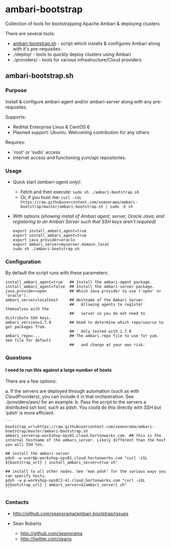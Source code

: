 ambari-bootstrap
================

Collection of tools for bootstrapping Apache Ambari & deploying clusters

There are several tools:

  - [ambari-bootstrap.sh](#ambari-bootstrapsh) - script which installs & configures Ambari along with it's pre-requisites. 
  - ./deploy/ - tools to quickly deploy clusters using Ambari
  - ./providers/ - tools for various infrastructure/Cloud providers

ambari-bootstrap.sh
-------------------

### Purpose

Install & configure ambari-agent and/or ambari-server along with any pre-requisites.

Supports:
  - RedHat Enterprise Linux & CentOS 6
  - Planned support: Ubuntu. Welcoming contribution for any others

Requires:
  - 'root' or 'sudo' access
  - Internet access and functioning yum/apt repositories.

### Usage

- Quick start _(ambari-agent only)_:
  - Fetch and then execute: `sudo sh ./ambari-bootstrap.sh`
  - Or, if you trust me: `curl -sSL https://raw.githubusercontent.com/seanorama/ambari-bootstrap/master/ambari-bootstrap.sh | sudo -E sh`

- With options _(showing install of Ambari agent, server, Oracle Java, and registering to an Ambari Server such that SSH keys aren't required)_

  ```
  export install_ambari_agent=true
  export install_ambari_agent=true
  export java_provider=oracle
  export ambari_server=myserver.domain.local
  sudo sh ./ambari-bootstrap.sh
  ```

### Configuration

By default the script runs with these parameters:

  ```
  install_ambari_agent=true   ## Install the ambari-agent package.
  install_ambari_agent=false  ## Install the ambari-server package.
  java_provider=open          ## Which Java provider to use ('open' or 'oracle').
  ambari_server=localhost     ## Hostname of the Ambari Server.
                              ##   Allowing agents to register themselves with the
                              ##   server so you do not need to distribute SSH keys.
  ambari_version=1.7.0        ## Used to determine which repo/source to get packages from.
                              ##   Only tested with 1.7.0
  ambari_repo=...             ## The ambari.repo file to use for yum. See file for default
                              ##   and change at your own risk.
  ```

### Questions

#### I need to run this against a large number of hosts

There are a few options:

  a. If the servers are deployed through automation (such as with CloudProviders), you can include it in that orchestration. See ./providers/aws/ for an example.
  b. Pass the script to the servers a distributed ssh tool, such as pdsh. You could do this directly with SSH but ‘pdsh’ is more efficient.

    ```
    bootstrap_url=https://raw.githubusercontent.com/seanorama/ambari-bootstrap/master/ambari-bootstrap.sh
    ambari_server=p-workshop-ops01.cloud.hortonworks.com  ## this is the internal hostname of the ambari_server. Likely different than the host you will SSH too.

    ## install the ambari-server
    pdsh -w user@p-workshop-ops01.cloud.hortonworks.com "curl -sSL ${bootstrap_url} | install_ambari_server=true sh"

    ## install to all other nodes. See ‘man pdsh’ for the various ways you can specify hosts.
    pdsh -w p-workshop-ops0[2-4].cloud.hortonworks.com "curl -sSL ${bootstrap_url} | ambari_server=${ambari_server} sh"
    ```

### Contacts

- http://github.com/seanorama/ambari-bootstrap/issues

- Sean Roberts
  - http://github.com/seanorama
  - http://twitter.com/seano
